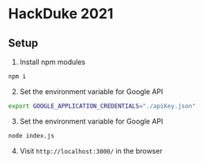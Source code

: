 # HackDuke 2021

## Setup
1. Install npm modules
```bash
npm i
```

2. Set the environment variable for Google API
```bash
export GOOGLE_APPLICATION_CREDENTIALS="./apiKey.json"
```

3. Set the environment variable for Google API
```bash
node index.js
```

4. Visit ```http://localhost:3000/``` in the browser